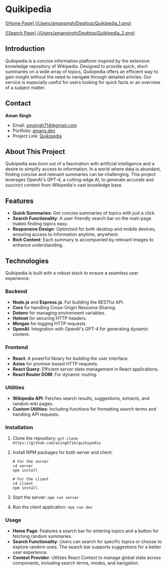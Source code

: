 # Quikipedia


[![Home Page] (/Users/amansingh/Desktop/Quikipedia_1.png)](https://www.quikipedia.com/)

[![Search Page] (/Users/amansingh/Desktop/Quikipedia_2.png)](https://www.quikipedia.com/) 


## Introduction

Quikipedia is a concise information platform inspired by the extensive knowledge repository of Wikipedia. Designed to provide quick, short summaries on a wide array of topics, Quikipedia offers an efficient way to gain insight without the need to navigate through detailed articles. Our service is especially useful for users looking for quick facts or an overview of a subject matter.

## Contact

**Aman Singh**

- Email: [amsingh714@gmail.com](mailto:amsingh714@gmail.com)
- Portfolio: [amans.dev](https://amans.dev)
- Project Link: [Quikipedia](https://www.quikipedia.com/)

## About This Project

Quikipedia was born out of a fascination with artificial intelligence and a desire to simplify access to information. In a world where data is abundant, finding concise and relevant summaries can be challenging. This project leverages OpenAI's GPT-4, a cutting-edge AI, to generate accurate and succinct content from Wikipedia's vast knowledge base.


## Features

- **Quick Summaries**: Get concise summaries of topics with just a click.
- **Search Functionality**: A user-friendly search bar on the main page makes finding topics easy.
- **Responsive Design**: Optimized for both desktop and mobile devices, ensuring access to information anytime, anywhere.
- **Rich Content**: Each summary is accompanied by relevant images to enhance understanding.

## Technologies

Quikipedia is built with a robust stack to ensure a seamless user experience:

### Backend

- **Node.js** and **Express.js**: For building the RESTful API.
- **Cors** for handling Cross-Origin Resource Sharing.
- **Dotenv** for managing environment variables.
- **Helmet** for securing HTTP headers.
- **Morgan** for logging HTTP requests.
- **OpenAI**: Integration with OpenAI's GPT-4 for generating dynamic content.

### Frontend

- **React**: A powerful library for building the user interface.
- **Axios** for promise-based HTTP requests.
- **React Query**: Efficient server state management in React applications.
- **React Router DOM**: For dynamic routing.



### Utilities

- **Wikipedia API**: Fetches search results, suggestions, extracts, and random wiki pages.
- **Custom Utilities**: Including functions for formatting search terms and handling API requests.


### Installation

1. Clone the repository:
   ```git clone https://github.com/asingh714/quikipedia```
   
2. Install NPM packages for both server and client:

	```		
	# For the server
	cd server
	npm install
	
	# For the client
	cd client
	npm install
	```
3. Start the server: ```npm run server```
4. Run the client application: ```npm run dev```	

### Usage
- **Home Page**: Features a search bar for entering topics and a button for fetching random summaries.
- **Search Functionality**: Users can search for specific topics or choose to explore random ones. The search bar supports suggestions for a better user experience.
- **Context Provider**: Utilizes React Context to manage global state across components, including search terms, modes, and navigation.